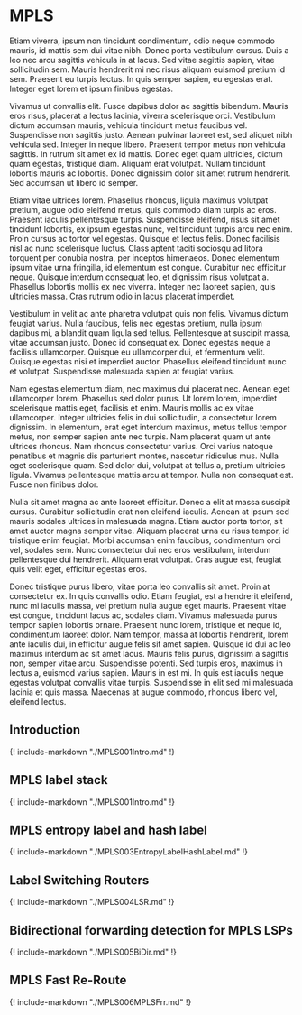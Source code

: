 # MPLS

Etiam viverra, ipsum non tincidunt condimentum, odio neque commodo mauris, id mattis sem dui vitae nibh. Donec porta vestibulum cursus. Duis a leo nec arcu sagittis vehicula in at lacus. Sed vitae sagittis sapien, vitae sollicitudin sem. Mauris hendrerit mi nec risus aliquam euismod pretium id sem. Praesent eu turpis lectus. In quis semper sapien, eu egestas erat. Integer eget lorem et ipsum finibus egestas.

Vivamus ut convallis elit. Fusce dapibus dolor ac sagittis bibendum. Mauris eros risus, placerat a lectus lacinia, viverra scelerisque orci. Vestibulum dictum accumsan mauris, vehicula tincidunt metus faucibus vel. Suspendisse non sagittis justo. Aenean pulvinar laoreet est, sed aliquet nibh vehicula sed. Integer in neque libero. Praesent tempor metus non vehicula sagittis. In rutrum sit amet ex id mattis. Donec eget quam ultricies, dictum quam egestas, tristique diam. Aliquam erat volutpat. Nullam tincidunt lobortis mauris ac lobortis. Donec dignissim dolor sit amet rutrum hendrerit. Sed accumsan ut libero id semper.

Etiam vitae ultrices lorem. Phasellus rhoncus, ligula maximus volutpat pretium, augue odio eleifend metus, quis commodo diam turpis ac eros. Praesent iaculis pellentesque turpis. Suspendisse eleifend, risus sit amet tincidunt lobortis, ex ipsum egestas nunc, vel tincidunt turpis arcu nec enim. Proin cursus ac tortor vel egestas. Quisque et lectus felis. Donec facilisis nisl ac nunc scelerisque luctus. Class aptent taciti sociosqu ad litora torquent per conubia nostra, per inceptos himenaeos. Donec elementum ipsum vitae urna fringilla, id elementum est congue. Curabitur nec efficitur neque. Quisque interdum consequat leo, et dignissim risus volutpat a. Phasellus lobortis mollis ex nec viverra. Integer nec laoreet sapien, quis ultricies massa. Cras rutrum odio in lacus placerat imperdiet.

Vestibulum in velit ac ante pharetra volutpat quis non felis. Vivamus dictum feugiat varius. Nulla faucibus, felis nec egestas pretium, nulla ipsum dapibus mi, a blandit quam ligula sed tellus. Pellentesque at suscipit massa, vitae accumsan justo. Donec id consequat ex. Donec egestas neque a facilisis ullamcorper. Quisque eu ullamcorper dui, et fermentum velit. Quisque egestas nisi et imperdiet auctor. Phasellus eleifend tincidunt nunc et volutpat. Suspendisse malesuada sapien at feugiat varius.

Nam egestas elementum diam, nec maximus dui placerat nec. Aenean eget ullamcorper lorem. Phasellus sed dolor purus. Ut lorem lorem, imperdiet scelerisque mattis eget, facilisis et enim. Mauris mollis ac ex vitae ullamcorper. Integer ultricies felis in dui sollicitudin, a consectetur lorem dignissim. In elementum, erat eget interdum maximus, metus tellus tempor metus, non semper sapien ante nec turpis. Nam placerat quam ut ante ultrices rhoncus. Nam rhoncus consectetur varius. Orci varius natoque penatibus et magnis dis parturient montes, nascetur ridiculus mus. Nulla eget scelerisque quam. Sed dolor dui, volutpat at tellus a, pretium ultricies ligula. Vivamus pellentesque mattis arcu at tempor. Nulla non consequat est. Fusce non finibus dolor.

Nulla sit amet magna ac ante laoreet efficitur. Donec a elit at massa suscipit cursus. Curabitur sollicitudin erat non eleifend iaculis. Aenean at ipsum sed mauris sodales ultrices in malesuada magna. Etiam auctor porta tortor, sit amet auctor magna semper vitae. Aliquam placerat urna eu risus tempor, id tristique enim feugiat. Morbi accumsan enim faucibus, condimentum orci vel, sodales sem. Nunc consectetur dui nec eros vestibulum, interdum pellentesque dui hendrerit. Aliquam erat volutpat. Cras augue est, feugiat quis velit eget, efficitur egestas eros.

Donec tristique purus libero, vitae porta leo convallis sit amet. Proin at consectetur ex. In quis convallis odio. Etiam feugiat, est a hendrerit eleifend, nunc mi iaculis massa, vel pretium nulla augue eget mauris. Praesent vitae est congue, tincidunt lacus ac, sodales diam. Vivamus malesuada purus tempor sapien lobortis ornare. Praesent nunc lorem, tristique et neque id, condimentum laoreet dolor. Nam tempor, massa at lobortis hendrerit, lorem ante iaculis dui, in efficitur augue felis sit amet sapien. Quisque id dui ac leo maximus interdum ac sit amet lacus. Mauris felis purus, dignissim a sagittis non, semper vitae arcu. Suspendisse potenti. Sed turpis eros, maximus in lectus a, euismod varius sapien. Mauris in est mi. In quis est iaculis neque egestas volutpat convallis vitae turpis. Suspendisse in elit sed mi malesuada lacinia et quis massa. Maecenas at augue commodo, rhoncus libero vel, eleifend lectus.

## Introduction
{!
   include-markdown "./MPLS001Intro.md"
!}

## MPLS label stack
{!
   include-markdown "./MPLS001Intro.md"
!}

## MPLS entropy label and hash label
{!
   include-markdown "./MPLS003EntropyLabelHashLabel.md"
!}

## Label Switching Routers
{!
   include-markdown "./MPLS004LSR.md"
!}

## Bidirectional forwarding detection for MPLS LSPs
{!
   include-markdown "./MPLS005BiDir.md"
!}

## MPLS Fast Re-Route
{!
   include-markdown "./MPLS006MPLSFrr.md"
!}